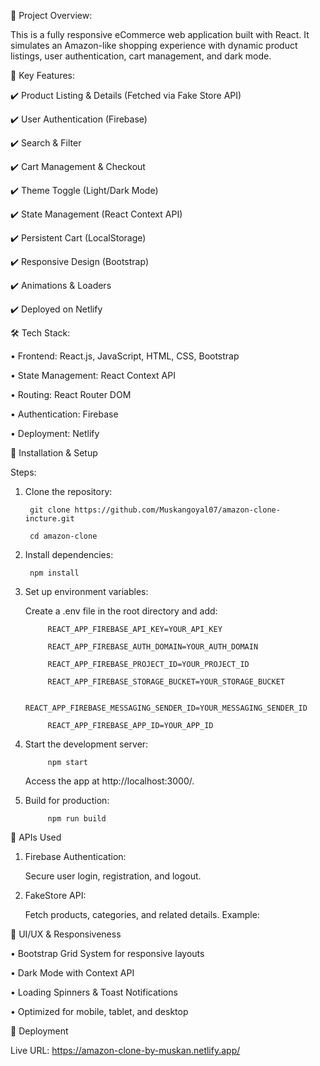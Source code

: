 📌 Project Overview:
	
 This is a fully responsive eCommerce web application built with React. It simulates an Amazon-like shopping experience with dynamic product listings, user authentication, cart management, and dark mode.

🚀 Key Features:

✔️ Product Listing & Details (Fetched via Fake Store API)
	
✔️ User Authentication (Firebase)
	
✔️ Search & Filter
	
✔️ Cart Management & Checkout
	
✔️ Theme Toggle (Light/Dark Mode)
	
✔️ State Management (React Context API)
	
✔️ Persistent Cart (LocalStorage)
	
✔️ Responsive Design (Bootstrap)
	
✔️ Animations & Loaders
	
✔️ Deployed on Netlify

🛠 Tech Stack:

•	Frontend: React.js, JavaScript, HTML, CSS, Bootstrap

•	State Management: React Context API

•	Routing: React Router DOM

•	Authentication: Firebase

•	Deployment: Netlify

🔧 Installation & Setup

Steps:

1. Clone the repository:
   
		git clone https://github.com/Muskangoyal07/amazon-clone-incture.git

		cd amazon-clone

2. Install dependencies:
   
		npm install

3. Set up environment variables:

	Create a .env file in the root directory and add:

			REACT_APP_FIREBASE_API_KEY=YOUR_API_KEY
			
			REACT_APP_FIREBASE_AUTH_DOMAIN=YOUR_AUTH_DOMAIN
			
			REACT_APP_FIREBASE_PROJECT_ID=YOUR_PROJECT_ID
			
			REACT_APP_FIREBASE_STORAGE_BUCKET=YOUR_STORAGE_BUCKET
			
			REACT_APP_FIREBASE_MESSAGING_SENDER_ID=YOUR_MESSAGING_SENDER_ID
			
			REACT_APP_FIREBASE_APP_ID=YOUR_APP_ID

4. Start the development server:

			npm start

	Access the app at http://localhost:3000/.

5. Build for production:

			npm run build

🔗 APIs Used

1. Firebase Authentication:
   
   	Secure user login, registration, and logout.

3. FakeStore API:
   
   	Fetch products, categories, and related details. Example:

🎨 UI/UX & Responsiveness

• Bootstrap Grid System for responsive layouts

• Dark Mode with Context API

• Loading Spinners & Toast Notifications

• Optimized for mobile, tablet, and desktop

🚀 Deployment

Live URL: https://amazon-clone-by-muskan.netlify.app/

